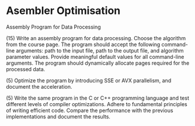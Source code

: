 # Asembler Optimisation

Assembly Program for Data Processing

(15) Write an assembly program for data processing. Choose the algorithm from the course page. The program should accept the following command-line arguments: path to the input file, path to the output file, and algorithm parameter values. Provide meaningful default values for all command-line arguments. The program should dynamically allocate pages required for the processed data.

(5) Optimize the program by introducing SSE or AVX parallelism, and document the acceleration.

(5) Write the same program in the C or C++ programming language and test different levels of compiler optimizations. Adhere to fundamental principles of writing efficient code. Compare the performance with the previous implementations and document the results.
